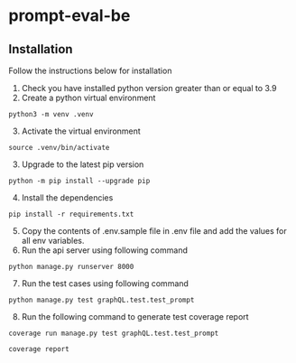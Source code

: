 # prompt-eval-be

## Installation

Follow the instructions below for installation

1. Check you have installed python version greater than or equal to 3.9
2. Create a python virtual environment

```
python3 -m venv .venv
```

3. Activate the virtual environment

```
source .venv/bin/activate
```

3. Upgrade to the latest pip version

```
python -m pip install --upgrade pip
```

4. Install the dependencies

```
pip install -r requirements.txt
```

5. Copy the contents of .env.sample file in .env file and add the values for all env variables.
6. Run the api server using following command

```
python manage.py runserver 8000
```

7. Run the test cases using following command

```
python manage.py test graphQL.test.test_prompt
```

8. Run the following command to generate test coverage report

```
coverage run manage.py test graphQL.test.test_prompt
```

```
coverage report
```
